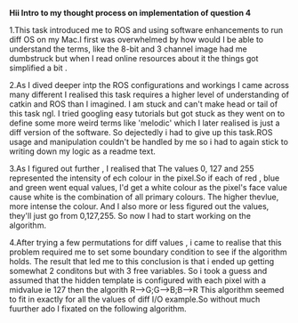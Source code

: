 **Hii Intro to my thought process on implementation of question 4**

1.This task introduced me to ROS and using software enhancements to run diff OS on my Mac.I first was overwhelmed by how would I be able to understand the terms, like the 8-bit and 3 channel image had me dumbstruck but when I read online resources about it the things got simplified a bit .

2.As I dived deeper intp the ROS configurations and workings I came across many different I realised this task requires a higher level of understanding of catkin and ROS than I imagined. I am stuck and can't make head or tail of this task ngl. I tried googling easy tutorials but got stuck as they went on to define some more weird terms like 'melodic' which I later realised is just a diff version of the software. So dejectedly i had to give up this task.ROS usage and manipulation couldn't be handled by me so i had to again stick to writing down my logic as a readme text.

3.As I figured out further , I realised that The values 0, 127 and 255 represented the intensity of ech colour in the pixel.So if each of red , blue and green went equal values, I'd get a white colour as the pixel's face value cause white is the combination of all primary colours. The higher thevlue, more intense the colour. And I also more or less figured out the values, they'll just go from 0,127,255. So now I had to start working on the algorithm.

4.After trying a few permutations for diff values , i came to realise that this problem required me to set some boundary condition to see if the algorithm holds. The result that led  me to this conclusion is that i ended up getting somewhat 2 conditons but with 3 free variables. So i took a guess and assumed that the hidden template is configured with each pixel with a midvalue ie 127 then the algorith R-->G;G-->B;B-->R
This algorithm seemed to fit in exactly for all the values of diff I/O example.So without much fuurther ado I fixated on the following algorithm.